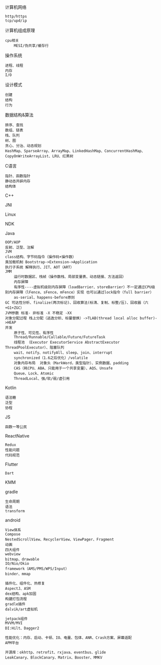 计算机网络

    http/https
    tcp/upd/ip

计算机组成原理

    cpu相关
        MESI/伪共享/缓存行

操作系统

    进程、线程
    内存
    I/O

设计模式

    创建
    结构
    行为

数据结构&算法

    排序、查找
    数组、链表
    栈、队列
    树、图
    贪心、分治、动态规划
    HashMap、SparseArray、ArrayMap、LinkedHashMap、ConcurrentHashMap、CopyOnWriteArrayList、LRU、红黑树

C语言

    指针、函数指针
    静动态开辟内存
    结构体

C++

JNI

Linux

NDK

Java

    OOP/AOP
    反射、泛型、注解
    JVM
    class结构、字节码指令（操作码+操作数）
    类加载机制 Bootstrap->Extension->Application
    执行子系统 解释执行、JIT、AOT（ART）
    JMM 
        运行时数据区、栈帧（操作数栈、局部变量表、动态链接、方法返回）
        内存屏障
        有序性----虚拟机级别内存屏障（loadBarrier、storeBarrier）不一定通过CPU级别内存屏障（lFence、sFence、mFence）实现 也可以通过lock指令（full barrier）
        as-serial、happens-before原则
    GC 可达性分析、finalize(两次标记)、回收算法(标清、复制、标整/压)、回收器（六+G1+ZGC）
    JVM参数 标准- 非标准 -X 不稳定 -XX
    对象分配过程 栈上分配（逃逸分析、标量替换）->TLAB(thread local alloc buffer)->HEAP
    并发
        原子性、可见性、有序性
        Thread/Runnable/Callable/Future/FutureTask
        线程池 （Executor ExecutorService AbstractExecutor ThreadPoolExecutor）、阻塞队列
        wait、notify、notifyAll、sleep、join、interrupt
        synchronized（1.6之后优化）/volatile
        对象内存布局  对象头（MarkWord，类型指针）、实例数据、padding
        CAS（耗CPU、ABA、只能用于一个共享变量）、AQS、Unsafe
        Queue、Lock、Atomic
        ThreadLocal、强/软/弱/虚引用    

Kotlin
    
    语法糖
    泛型
    协程
    
JS
    
    函数一等公民

ReactNative
    
    Redux
    性能问题
    代码规范

Flutter
    
    Dart

KMM

gradle

    生命周期
    语法
    transform

android
    
    View体系
    Compose
    NestedScrollView、RecyclerView、ViewPager、Fragment
    动画
    四大组件
    webview
    bitmap、drawable
    IO/Nio/Okio
    framework（AMS/PMS/WPS/Input）
    binder、mmap

    插件化、组件化、热修复
    AspectJ、ASM
    dex结构、apk加固
    构建打包流程
    gradle插件
    dalvik/art虚拟机

    jetpack组件
    MVVM/MVI
    DI:Hilt、Dagger2

    性能优化：内存、启动、卡顿、IO、电量、包体、ANR、Crash方案、屏幕适配
    APM平台

    开源库：okhttp、retrofit、rxjava、eventbus、glide
    LeakCanary、BlockCanary、Matrix、Booster、MMKV

    
